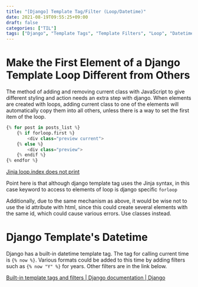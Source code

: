 ```yaml
---
title: "[Django] Template Tag/Filter (Loop/Datetime)"
date: 2021-08-19T09:55:25+09:00
draft: false
categories: ["TIL"]
tags: ["Django", "Template Tags", "Template Filters", "Loop", "Datetime"]
---
```


# Make the First Element of a Django Template Loop Different from Others

The method of adding and removing current class with JavaScript to give different styling and action needs an extra step with django. When elements are created with loops, adding current class to one of the elements will automatically copy them into all others, unless there is a way to set the first item of the loop.

```python
{% for post in posts_list %}
    {% if forloop.first %}
        <div class="preview current">
    {% else %}
        <div class="preview">
    {% endif %}
{% endfor %}
```

[Jinja loop.index does not print](https://stackoverflow.com/questions/35343881/jinja-loop-index-does-not-print)

Point here is that although django template tag uses the Jinja syntax, in this case keyword to access to elements of loop is django specific `forloop`

Additionally, due to the same mechanism as above, it would be wise not to use the id attribute with html, since this could create several elements with the same id, which could cause various errors. Use classes instead.

# Django Template's Datetime

Django has a built-in datetime template tag. The tag for calling current time is `{% now %}`. Various formats could be added to this time by adding filters such as `{% now "Y" %}` for years. Other filters are in the link below.

[Built-in template tags and filters | Django documentation | Django](https://docs.djangoproject.com/en/3.2/ref/templates/builtins/#std:templatefilter-date)
